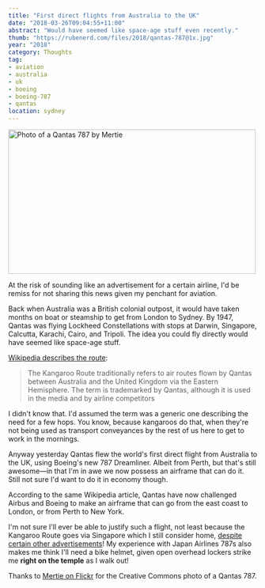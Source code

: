 ```yaml
---
title: "First direct flights from Australia to the UK"
date: "2018-03-26T09:04:55+11:00"
abstract: "Would have seemed like space-age stuff even recently."
thumb: "https://rubenerd.com/files/2018/qantas-787@1x.jpg"
year: "2018"
category: Thoughts
tag:
- aviation
- australia
- uk
- boeing
- boeing-787
- qantas
location: sydney
---
```

<p><img src="https://rubenerd.com/files/2018/qantas-787@1x.jpg" srcset="https://rubenerd.com/files/2018/qantas-787@1x.jpg 1x, https://rubenerd.com/files/2018/qantas-787@2x.jpg 2x" alt="Photo of a Qantas 787 by Mertie" style="width:500px; height:292px;" /></p>

At the risk of sounding like an advertisement for a certain airline, I'd be remiss for not sharing this news given my penchant for aviation.

Back when Australia was a British colonial outpost, it would have taken months on boat or steamship to get from London to Sydney. By 1947, Qantas was flying Lockheed Constellations with stops at Darwin, Singapore, Calcutta, Karachi, Cairo, and Tripoli. The idea you could fly directly would have seemed like space-age stuff.

[Wikipedia describes the route]\:

> The Kangaroo Route traditionally refers to air routes flown by Qantas between Australia and the United Kingdom via the Eastern Hemisphere. The term is trademarked by Qantas, although it is used in the media and by airline competitors

I didn't know that. I'd assumed the term was a generic one describing the need for a few hops. You know, because kangaroos do that, when they're not being used as transport conveyances by the rest of us here to get to work in the mornings.

Anyway yesterday Qantas flew the world's first direct flight from Australia to the UK, using Boeing's new 787 Dreamliner. Albeit from Perth, but that's still awesome—in that I'm in awe we now possess an airframe that can do it. Still not sure I'd want to do it in economy though.

According to the same Wikipedia article, Qantas have now challenged Airbus and Boeing to make an airframe that can go from the east coast to London, or from Perth to New York.

I'm not sure I'll ever be able to justify such a flight, not least because the Kangaroo Route goes via Singapore which I still consider home, [despite certain other advertisements]! My experience with Japan Airlines 787s also makes me think I'll need a bike helmet, given open overhead lockers strike me **right on the temple** as I walk out!

Thanks to [Mertie on Flickr] for the Creative Commons photo of a Qantas 787.

[Wikipedia describes the route]: https://en.wikipedia.org/wiki/Kangaroo_Route
[despite certain other advertisements]: https://www.youtube.com/watch?v=wNJzi0K_lD0 "Qantas advertisement with that infamous song"
[Mertie on Flickr]: https://www.flickr.com/photos/100780486@N02/24625792618/

